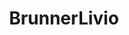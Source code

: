 ---
title: BrunnerLivio
github: https://github.com/BrunnerLivio
mode: dark
transition: 3s
archetype:
- Animation
- Github Actions
---